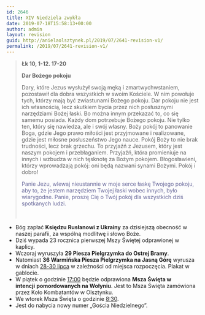 ```yaml
---
id: 2646
title: XIV Niedziela zwykła
date: 2019-07-18T15:58:13+00:00
author: admin
layout: revision
guid: http://anielaolsztynek.pl/2019/07/2641-revision-v1/
permalink: /2019/07/2641-revision-v1/
---
```

> **Łk 10, 1-12. 17-20**
> 
> **Dar Bożego pokoju**
> 
> Dary, które Jezus wysłużył swoją męką i zmartwychwstaniem, pozostawił dla dobra wszystkich w swoim Kościele. W nim powołuje tych, którzy mają być zwiastunami Bożego pokoju. Dar pokoju nie jest ich własnością, lecz skutkiem bycia przez nich posłusznymi narzędziami Bożej łaski. Bo można innym przekazać to, co się samemu posiada. Każdy dom potrzebuje Bożego pokoju. Nie tylko ten, który się nawiedza, ale i swój własny. Boży pokój to panowanie Boga, gdzie Jego prawo miłości jest przyjmowane i realizowane, gdzie jest miłosne posłuszeństwo Jego nauce. Pokój Boży to nie brak trudności, lecz brak grzechu. To przyjaźń z Jezusem, który jest naszym pokojem i przebłaganiem. Przyjaźń, która promieniuje na innych i wzbudza w nich tęsknotę za Bożym pokojem. Błogosławieni, którzy wprowadzają pokój: oni będą nazwani synami Bożymi. Pokój i dobro!
> 
> <span style="color: #666699;"><span style="color: #666699;">Panie </span>Jezu, wlewaj nieustannie w moje serce łaskę Twojego pokoju, aby to, że jestem narzędziem Twojej łaski wobec innych, było wiarygodne. Panie, proszę Cię o Twój pokój dla wszystkich dziś spotkanych ludzi.</span>
> 
> &nbsp;

  * Bóg zapłać **Księdzu Rusłanowi z Ukrainy** za dzisiejszą obecność w naszej parafii, za wspólną modlitwę i słowo Boże.
  * Dziś wypada 23 rocznica pierwszej Mszy Świętej odprawionej w kaplicy.
  * Wczoraj wyruszyła **29 Piesza Pielgrzymka do Ostrej Bramy**.
  * Natomiast **36 Warmińska Piesza Pielgrzymka na Jasną Górę** wyrusza w dniach <span style="text-decoration: underline;">28-30 lipca</span> w zależności od miejsca rozpoczęcia. Plakat w gablocie.
  * W piątek o godzinie <span style="text-decoration: underline;">17:00</span> będzie odprawiona **Msza Święta w intencji** **pomordowanych na Wołyniu**. Jest to Msza Święta zamówiona przez Koło Kombatantów w Olsztynku.
  * We wtorek Msza Święta o godzinie <span style="text-decoration: underline;">8:30</span>.
  * Jest do nabycia nowy numer &#8222;Gościa Niedzielnego&#8221;.